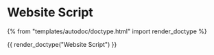 # Website Script

{% from "templates/autodoc/doctype.html" import render_doctype %}

{{ render_doctype("Website Script") }}

<!-- jinja --><!-- static -->
